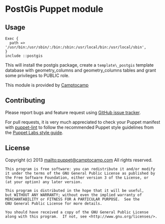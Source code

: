 PostGis Puppet module
=====================

Usage
-----

```puppet
Exec {
  path => '/usr/bin:/usr/sbin/:/bin:/sbin:/usr/local/bin:/usr/local/sbin',
}
include ::postgis
```

This will install the postgis package, create a `template\_postgis` template
database with geometry_columns and geometry_columns tables and grant some
privileges to PUBLIC role.

This module is provided by [Camptocamp](http://www.camptocamp.com/)

## Contributing

Please report bugs and feature request using [GitHub issue
tracker](https://github.com/camptocamp/puppet-postgis/issues).

For pull requests, it is very much appreciated to check your Puppet manifest
with [puppet-lint](http://puppet-lint.com/) to follow
the recommended Puppet style guidelines from the
[Puppet Labs style guide](http://docs.puppetlabs.com/guides/style_guide.html).

## License

Copyright (c) 2013 <mailto:puppet@camptocamp.com> All rights reserved.

    This program is free software: you can redistribute it and/or modify
    it under the terms of the GNU General Public License as published by
    the Free Software Foundation, either version 3 of the License, or
    (at your option) any later version.
    
    This program is distributed in the hope that it will be useful,
    but WITHOUT ANY WARRANTY; without even the implied warranty of
    MERCHANTABILITY or FITNESS FOR A PARTICULAR PURPOSE.  See the
    GNU General Public License for more details.
    
    You should have received a copy of the GNU General Public License
    along with this program.  If not, see <http://www.gnu.org/licenses/>.
